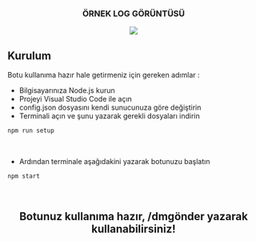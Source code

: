 <h3 align="center"> ÖRNEK LOG GÖRÜNTÜSÜ</h3>

<p align="center">
<img src="https://cdn.discordapp.com/attachments/1382010833281749085/1384617286463127734/8A0A101C-6B2C-4261-99F7-907419DF50B7.png?ex=685314d6&is=6851c356&hm=afa5d01d297f76d4cbfd0aea06e9317e6ed6b0b14a9aefff8e2e6de723c6ca43&">
</p>


## Kurulum

Botu kullanıma hazır hale getirmeniz için gereken adımlar :

- Bilgisayarınıza Node.js kurun
- Projeyi Visual Studio Code ile açın
- config.json dosyasını kendi sunucunuza göre değiştirin
- Terminali açın ve şunu yazarak gerekli dosyaları indirin

```javascript
npm run setup
```
<br>

- Ardından terminale aşağıdakini yazarak botunuzu başlatın

```javascript
npm start
```
<br>
<h2 align="center"> Botunuz kullanıma hazır, /dmgönder yazarak kullanabilirsiniz! </h2> 